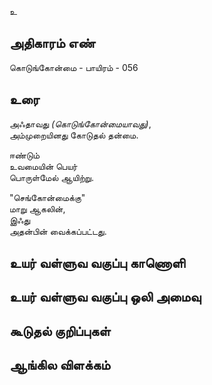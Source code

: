 உ


## அதிகாரம் எண்

கொடுங்கோன்மை - பாயிரம் - 056

## உரை

அஃதாவது _(கொடுங்கோன்மையாவது)_,  
அம்முறையினது கோடுதல் தன்மை.  

ஈண்டும்  
உவமையின் பெயர்  
பொருள்மேல் ஆயிற்று.  

"செங்கோன்மைக்கு"  
மாறு ஆகலின்,  
இஃது  
அதன்பின் வைக்கப்பட்டது.


## உயர் வள்ளுவ வகுப்பு காணொளி


## உயர் வள்ளுவ வகுப்பு ஒலி அமைவு 


## கூடுதல் குறிப்புகள்


## ஆங்கில விளக்கம்

